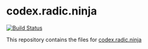 # codex.radic.ninja

[![Build Status](https://jenkins.radic.ninja/buildStatus/icon?job=codex%2Fcodex.radic.ninja&style=flat-square)](https://jenkins.radic.ninja/blue/organizations/jenkins/codex%2Fcodex.radic.ninja)


This repository contains the files for [codex.radic.ninja](https://codex.radic.ninja)

